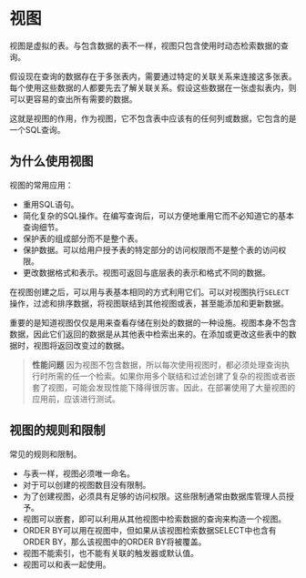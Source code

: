 # 视图

视图是虚拟的表。与包含数据的表不一样，视图只包含使用时动态检索数据的查询。

假设现在查询的数据存在于多张表内，需要通过特定的关联关系来连接这多张表。每个使用这些数据的人都要先去了解关联关系。假设这些数据在一张虚拟表内，则可以更容易的查出所有需要的数据。

这就是视图的作用，作为视图，它不包含表中应该有的任何列或数据，它包含的是一个SQL查询。


## 为什么使用视图

视图的常用应用：

* 重用SQL语句。
* 简化复杂的SQL操作。在编写查询后，可以方便地重用它而不必知道它的基本查询细节。
* 保护表的组成部分而不是整个表。
* 保护数据。可以给用户授予表的特定部分的访问权限而不是整个表的访问权限。
* 更改数据格式和表示。视图可返回与底层表的表示和格式不同的数据。

在视图创建之后，可以用与表基本相同的方式利用它们。可以对视图执行`SELECT`操作，过滤和排序数据，将视图联结到其他视图或表，甚至能添加和更新数据。

重要的是知道视图仅仅是用来查看存储在别处的数据的一种设施。视图本身不包含数据，因此它们返回的数据是从其他表中检索出来的。在添加或更改这些表中的数据时，视图将返回改变过的数据。

> **性能问题** 因为视图不包含数据，所以每次使用视图时，都必须处理查询执行时所需的任一个检索。如果你用多个联结和过滤创建了复杂的视图或者嵌套了视图，可能会发现性能下降得很厉害。因此，在部署使用了大量视图的应用前，应该进行测试。


## 视图的规则和限制

常见的规则和限制。

* 与表一样，视图必须唯一命名。
* 对于可以创建的视图数目没有限制。
* 为了创建视图，必须具有足够的访问权限。这些限制通常由数据库管理人员授予。
* 视图可以嵌套，即可以利用从其他视图中检索数据的查询来构造一个视图。
* ORDER BY可以用在视图中，但如果从该视图检索数据SELECT中也含有ORDER BY，那么该视图中的ORDER BY将被覆盖。
* 视图不能索引，也不能有关联的触发器或默认值。
* 视图可以和表一起使用。
